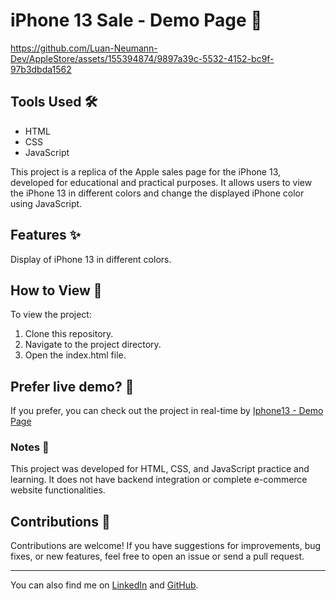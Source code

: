 # iPhone 13 Sale - Demo Page 📱

https://github.com/Luan-Neumann-Dev/AppleStore/assets/155394874/9897a39c-5532-4152-bc9f-97b3dbda1562

## Tools Used 🛠️

- HTML
- CSS
- JavaScript

This project is a replica of the Apple sales page for the iPhone 13, developed for educational and practical purposes. It allows users to view the iPhone 13 in different colors and change the displayed iPhone color using JavaScript.

## Features ✨

Display of iPhone 13 in different colors.

## How to View 👀

To view the project:

1. Clone this repository.
2. Navigate to the project directory.
3. Open the index.html file.

## Prefer live demo? 🚀
If you prefer, you can check out the project in real-time by [Iphone13 - Demo Page](https://luan-neumann-dev.github.io/AppleStore/)

### Notes 📝
This project was developed for HTML, CSS, and JavaScript practice and learning. It does not have backend integration or complete e-commerce website functionalities.

## Contributions 🤝
Contributions are welcome! If you have suggestions for improvements, bug fixes, or new features, feel free to open an issue or send a pull request.

---
You can also find me on [LinkedIn](https://www.linkedin.com/in/luan-henrique-neumann-362593267/) and [GitHub](https://github.com/Luan-Neumann-Dev).
